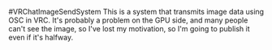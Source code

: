 #VRChatImageSendSystem
This is a system that transmits image data using OSC in VRC.
It's probably a problem on the GPU side, and many people can't see the image, so I've lost my motivation, so I'm going to publish it even if it's halfway.